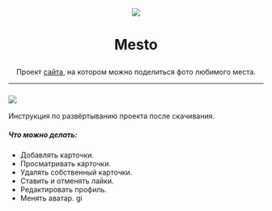 <p align="center"><img src="https://img.icons8.com/cute-clipart/64/000000/national-park.png"/></p>  

# <p align="center">Mesto</p>

<p align="center"> Проект <a href='https://artem-chumak.github.io/mesto/'>сайта</a>, на котором можно поделиться фото любимого места.</p>  

---
### <img hight="50" src="https://img.icons8.com/plasticine/50/000000/refer-to-manual.png"/>  
Инструкция по развёртыванию проекта после скачивания.

##### Что можно делать:
- Добавлять карточки.
- Просматривать карточки.
- Удалять собственный карточки.
- Ставить и отменять лайки.
- Редактировать профиль.
- Менять аватар.
gi
